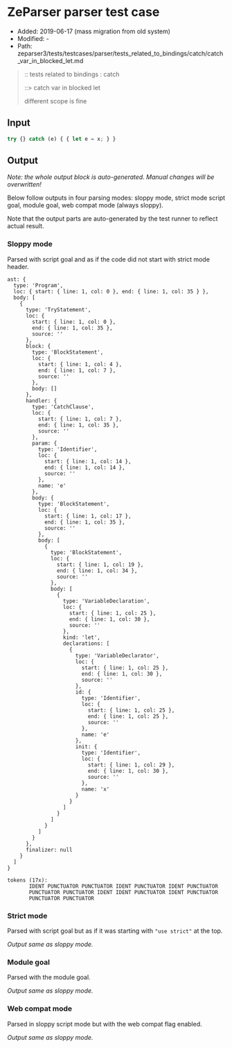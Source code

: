 # ZeParser parser test case

- Added: 2019-06-17 (mass migration from old system)
- Modified: -
- Path: zeparser3/tests/testcases/parser/tests_related_to_bindings/catch/catch_var_in_blocked_let.md

> :: tests related to bindings : catch
>
> ::> catch var in blocked let
>
> different scope is fine

## Input

`````js
try {} catch (e) { { let e = x; } }
`````

## Output

_Note: the whole output block is auto-generated. Manual changes will be overwritten!_

Below follow outputs in four parsing modes: sloppy mode, strict mode script goal, module goal, web compat mode (always sloppy).

Note that the output parts are auto-generated by the test runner to reflect actual result.

### Sloppy mode

Parsed with script goal and as if the code did not start with strict mode header.

`````
ast: {
  type: 'Program',
  loc: { start: { line: 1, col: 0 }, end: { line: 1, col: 35 } },
  body: [
    {
      type: 'TryStatement',
      loc: {
        start: { line: 1, col: 0 },
        end: { line: 1, col: 35 },
        source: ''
      },
      block: {
        type: 'BlockStatement',
        loc: {
          start: { line: 1, col: 4 },
          end: { line: 1, col: 7 },
          source: ''
        },
        body: []
      },
      handler: {
        type: 'CatchClause',
        loc: {
          start: { line: 1, col: 7 },
          end: { line: 1, col: 35 },
          source: ''
        },
        param: {
          type: 'Identifier',
          loc: {
            start: { line: 1, col: 14 },
            end: { line: 1, col: 14 },
            source: ''
          },
          name: 'e'
        },
        body: {
          type: 'BlockStatement',
          loc: {
            start: { line: 1, col: 17 },
            end: { line: 1, col: 35 },
            source: ''
          },
          body: [
            {
              type: 'BlockStatement',
              loc: {
                start: { line: 1, col: 19 },
                end: { line: 1, col: 34 },
                source: ''
              },
              body: [
                {
                  type: 'VariableDeclaration',
                  loc: {
                    start: { line: 1, col: 25 },
                    end: { line: 1, col: 30 },
                    source: ''
                  },
                  kind: 'let',
                  declarations: [
                    {
                      type: 'VariableDeclarator',
                      loc: {
                        start: { line: 1, col: 25 },
                        end: { line: 1, col: 30 },
                        source: ''
                      },
                      id: {
                        type: 'Identifier',
                        loc: {
                          start: { line: 1, col: 25 },
                          end: { line: 1, col: 25 },
                          source: ''
                        },
                        name: 'e'
                      },
                      init: {
                        type: 'Identifier',
                        loc: {
                          start: { line: 1, col: 29 },
                          end: { line: 1, col: 30 },
                          source: ''
                        },
                        name: 'x'
                      }
                    }
                  ]
                }
              ]
            }
          ]
        }
      },
      finalizer: null
    }
  ]
}

tokens (17x):
       IDENT PUNCTUATOR PUNCTUATOR IDENT PUNCTUATOR IDENT PUNCTUATOR
       PUNCTUATOR PUNCTUATOR IDENT IDENT PUNCTUATOR IDENT PUNCTUATOR
       PUNCTUATOR PUNCTUATOR
`````

### Strict mode

Parsed with script goal but as if it was starting with `"use strict"` at the top.

_Output same as sloppy mode._

### Module goal

Parsed with the module goal.

_Output same as sloppy mode._

### Web compat mode

Parsed in sloppy script mode but with the web compat flag enabled.

_Output same as sloppy mode._
